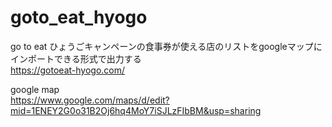 # goto_eat_hyogo

go to eat ひょうごキャンペーンの食事券が使える店のリストをgoogleマップにインポートできる形式で出力する<br>
https://gotoeat-hyogo.com/

google map<br>
https://www.google.com/maps/d/edit?mid=1ENEY2G0o31B2Oj6hq4MoY7iSJLzFIbBM&usp=sharing
